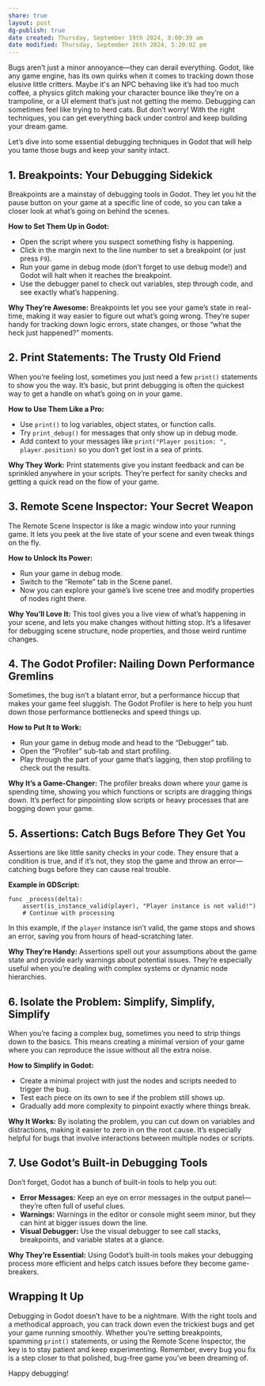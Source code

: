 ```yaml
---
share: true
layout: post
dg-publish: true
date created: Thursday, September 19th 2024, 8:00:39 am
date modified: Thursday, September 26th 2024, 5:20:02 pm
---
```


Bugs aren’t just a minor annoyance—they can derail everything. Godot, like any game engine, has its own quirks when it comes to tracking down those elusive little critters. Maybe it's an NPC behaving like it’s had too much coffee, a physics glitch making your character bounce like they’re on a trampoline, or a UI element that’s just not getting the memo. Debugging can sometimes feel like trying to herd cats. But don’t worry! With the right techniques, you can get everything back under control and keep building your dream game.

Let’s dive into some essential debugging techniques in Godot that will help you tame those bugs and keep your sanity intact.

## **1. Breakpoints: Your Debugging Sidekick**

Breakpoints are a mainstay of debugging tools in Godot. They let you hit the pause button on your game at a specific line of code, so you can take a closer look at what’s going on behind the scenes.

**How to Set Them Up in Godot:**
- Open the script where you suspect something fishy is happening.
- Click in the margin next to the line number to set a breakpoint (or just press `F9`).
- Run your game in debug mode (don’t forget to use debug mode!) and Godot will halt when it reaches the breakpoint.
- Use the debugger panel to check out variables, step through code, and see exactly what’s happening.

**Why They’re Awesome:**
Breakpoints let you see your game’s state in real-time, making it way easier to figure out what’s going wrong. They’re super handy for tracking down logic errors, state changes, or those “what the heck just happened?” moments.

## **2. Print Statements: The Trusty Old Friend**

When you’re feeling lost, sometimes you just need a few `print()` statements to show you the way. It’s basic, but print debugging is often the quickest way to get a handle on what’s going on in your game.

**How to Use Them Like a Pro:**
- Use `print()` to log variables, object states, or function calls.
- Try `print_debug()` for messages that only show up in debug mode.
- Add context to your messages like `print("Player position: ", player.position)` so you don’t get lost in a sea of prints.

**Why They Work:**
Print statements give you instant feedback and can be sprinkled anywhere in your scripts. They’re perfect for sanity checks and getting a quick read on the flow of your game.

## **3. Remote Scene Inspector: Your Secret Weapon**

The Remote Scene Inspector is like a magic window into your running game. It lets you peek at the live state of your scene and even tweak things on the fly.

**How to Unlock Its Power:**
- Run your game in debug mode.
- Switch to the “Remote” tab in the Scene panel.
- Now you can explore your game’s live scene tree and modify properties of nodes right there.

**Why You’ll Love It:**
This tool gives you a live view of what’s happening in your scene, and lets you make changes without hitting stop. It’s a lifesaver for debugging scene structure, node properties, and those weird runtime changes.

## **4. The Godot Profiler: Nailing Down Performance Gremlins**

Sometimes, the bug isn’t a blatant error, but a performance hiccup that makes your game feel sluggish. The Godot Profiler is here to help you hunt down those performance bottlenecks and speed things up.

**How to Put It to Work:**
- Run your game in debug mode and head to the “Debugger” tab.
- Open the “Profiler” sub-tab and start profiling.
- Play through the part of your game that’s lagging, then stop profiling to check out the results.

**Why It’s a Game-Changer:**
The profiler breaks down where your game is spending time, showing you which functions or scripts are dragging things down. It’s perfect for pinpointing slow scripts or heavy processes that are bogging down your game.

## **5. Assertions: Catch Bugs Before They Get You**

Assertions are like little sanity checks in your code. They ensure that a condition is true, and if it’s not, they stop the game and throw an error—catching bugs before they can cause real trouble.

**Example in GDScript:**
```gdscript
func _process(delta):
    assert(is_instance_valid(player), "Player instance is not valid!")
    # Continue with processing
```

In this example, if the `player` instance isn’t valid, the game stops and shows an error, saving you from hours of head-scratching later.

**Why They’re Handy:**
Assertions spell out your assumptions about the game state and provide early warnings about potential issues. They’re especially useful when you’re dealing with complex systems or dynamic node hierarchies.

## **6. Isolate the Problem: Simplify, Simplify, Simplify**

When you’re facing a complex bug, sometimes you need to strip things down to the basics. This means creating a minimal version of your game where you can reproduce the issue without all the extra noise.

**How to Simplify in Godot:**
- Create a minimal project with just the nodes and scripts needed to trigger the bug.
- Test each piece on its own to see if the problem still shows up.
- Gradually add more complexity to pinpoint exactly where things break.

**Why It Works:**
By isolating the problem, you can cut down on variables and distractions, making it easier to zero in on the root cause. It’s especially helpful for bugs that involve interactions between multiple nodes or scripts.

## **7. Use Godot’s Built-in Debugging Tools**

Don’t forget, Godot has a bunch of built-in tools to help you out:

- **Error Messages:** Keep an eye on error messages in the output panel—they’re often full of useful clues.
- **Warnings:** Warnings in the editor or console might seem minor, but they can hint at bigger issues down the line.
- **Visual Debugger:** Use the visual debugger to see call stacks, breakpoints, and variable states at a glance.

**Why They’re Essential:**
Using Godot’s built-in tools makes your debugging process more efficient and helps catch issues before they become game-breakers.

## **Wrapping It Up**

Debugging in Godot doesn’t have to be a nightmare. With the right tools and a methodical approach, you can track down even the trickiest bugs and get your game running smoothly. Whether you’re setting breakpoints, spamming `print()` statements, or using the Remote Scene Inspector, the key is to stay patient and keep experimenting. Remember, every bug you fix is a step closer to that polished, bug-free game you’ve been dreaming of.

Happy debugging!
